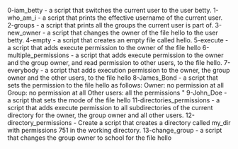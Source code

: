 0-iam_betty - a script that switches the current user to the user betty.
1-who_am_i - a script that prints the effective username of the current user.
2-groups -  a script that prints all the groups the current user is part of.
3-new_owner - a script that changes the owner of the file hello to the user betty.
4-empty - a script that creates an empty file called hello.
5-execute - a script that adds execute permission to the owner of the file hello
6-multiple_permissions - a script that adds execute permission to the owner and the group owner, and read permission to other users, to the file hello.
7-everybody - a script that adds execution permission to the owner, the group owner and the other users, to the file hello
8-James_Bond - a script that sets the permission to the file hello as follows:      Owner: no permission at all     Group: no permission at all     Other users: all the permissions "
9-John_Doe - a script that sets the mode of the file hello
11-directories_permissions - a script that adds execute permission to all subdirectories of the current directory for the owner, the group owner and all other users.
12-directory_permissions - Create a script that creates a directory called my_dir with permissions 751 in the working directory.
13-change_group - a script that changes the group owner to school for the file hello 
